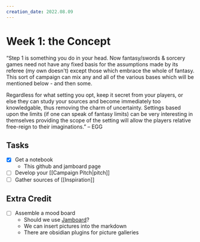 ```yaml
---
creation_date: 2022.08.09
---
```

# Week 1: the Concept
“Step 1 is something you do in your head. Now fantasy/swords &
sorcery games need not have any fixed basis for the assumptions
made by its referee (my own doesn't) except those which embrace the
whole of fantasy. This sort of campaign can mix any and all of the
various bases which will be mentioned below - and then some.

Regardless for what setting you opt, keep it secret from your players,
or else they can study your sources and become immediately too
knowledgable, thus removing the charm of uncertainty. Settings based
upon the limits (if one can speak of fantasy limits) can be very
interesting in themselves providing the scope of the setting will allow
the players relative free-reign to their imaginations.” – EGG

## Tasks
- [x] Get a notebook
	- This github and jamboard page
- [ ] Develop your [[Campaign Pitch|pitch]]
- [ ] Gather sources of [[Inspiration]]

## Extra Credit
- [ ] Assemble a mood board
	- Should we use  [Jamboard](https://jamboard.google.com/d/1YoGMFxd8_fHmVYEIWa-qKBTySrgUB1nfERfmv3k_VKQ/edit?usp=sharing)?  
	- We can insert pictures into the markdown
	- There are obsidian plugins for picture galleries